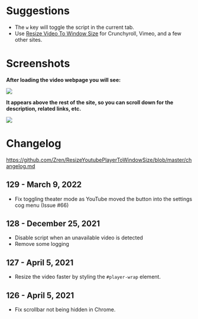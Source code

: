 # Suggestions

* The `w` key will toggle the script in the current tab.
* Use [Resize Video To Window Size](https://greasyfork.org/en/scripts/10815-resize-video-to-window-size) for Crunchyroll, Vimeo, and a few other sites.

# Screenshots

**After loading the video webpage you will see:**

[![](https://i.imgur.com/GDeEDPA.png)](https://i.imgur.com/GDeEDPA.png)

**It appears above the rest of the site, so you can scroll down for the description, related links, etc.**

[![](https://i.imgur.com/RiodhIb.jpg)](https://i.imgur.com/RiodhIb.jpg)

# Changelog

https://github.com/Zren/ResizeYoutubePlayerToWindowSize/blob/master/changelog.md

## 129 - March 9, 2022

* Fix toggling theater mode as YouTube moved the button into the settings cog menu (Issue #66)

## 128 - December 25, 2021

* Disable script when an unavailable video is detected
* Remove some logging

## 127 - April 5, 2021

* Resize the video faster by styling the `#player-wrap` element.

## 126 - April 5, 2021

* Fix scrollbar not being hidden in Chrome.
